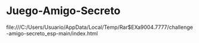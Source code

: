 # Juego-Amigo-Secreto
file:///C:/Users/Usuario/AppData/Local/Temp/Rar$EXa9004.7777/challenge-amigo-secreto_esp-main/index.html
